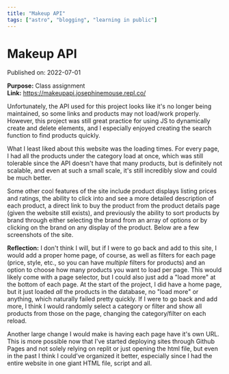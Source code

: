 ```yaml
---
title: "Makeup API"
tags: ["astro", "blogging", "learning in public"]
---
```


# Makeup API

Published on: 2022-07-01

**Purpose:** Class assignment  
**Link:** https://makeupapi.josephinemouse.repl.co/

Unfortunately, the API used for this project looks like it's no longer being maintained, so some links and products may not load/work properly. However, this project was still great practice for using JS to dynamically create and delete elements, and I especially enjoyed creating the search function to find products quickly.

What I least liked about this website was the loading times. For every page, I had all the products under the category load at once, which was still tolerable since the API doesn't have that many products, but is definitely not scalable, and even at such a small scale, it's still incredibly slow and could be much better.

Some other cool features of the site include product displays listing prices and ratings, the ability to click into and see a more detailed description of each product, a direct link to buy the product from the product details page (given the website still exists), and previously the ability to sort products by brand through either selecting the brand from an array of options or by clicking on the brand on any display of the product. Below are a few screenshots of the site.

<!-- \
![](images/makeupAPI_1.PNG)
![](images/makeupAPI_2.PNG)
![](images/makeupAPI_3.PNG)
![](images/makeupAPI_4.PNG)
![](images/makeupAPI_5.PNG)
![](images/makeupAPI_6.PNG)
![](images/makeupAPI_7.PNG)
![](images/makeupAPI_8.PNG)
\
\ -->

**Reflection:** I don't think I will, but if I were to go back and add to this site, I would add a proper home page, of course, as well as filters for each page (price, style, etc., so you can have _multiple_ filters for products) and an option to choose how many products you want to load per page. This would likely come with a page selector, but I could also just add a "load more" at the bottom of each page. At the start of the project, I did have a home page, but it just loaded _all_ the products in the database, no "load more" or anything, which naturally failed pretty quickly. If I were to go back and add more, I think I would randomly select a category or filter and show all products from those on the page, changing the category/filter on each reload.

Another large change I would make is having each page have it's own URL. This is more possible now that I've started deploying sites through Github Pages and not solely relying on replit or just opening the html file, but even in the past I think I could've organized it better, especially since I had the entire website in one giant HTML file, script and all.
